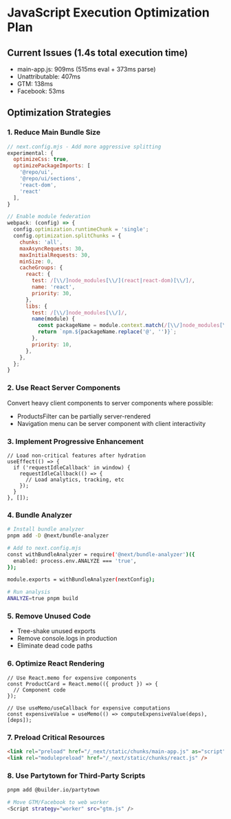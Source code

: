# JavaScript Execution Optimization Plan

## Current Issues (1.4s total execution time)
- main-app.js: 909ms (515ms eval + 373ms parse)
- Unattributable: 407ms
- GTM: 138ms
- Facebook: 53ms

## Optimization Strategies

### 1. Reduce Main Bundle Size
```javascript
// next.config.mjs - Add more aggressive splitting
experimental: {
  optimizeCss: true,
  optimizePackageImports: [
    '@repo/ui',
    '@repo/ui/sections',
    'react-dom',
    'react'
  ],
}

// Enable module federation
webpack: (config) => {
  config.optimization.runtimeChunk = 'single';
  config.optimization.splitChunks = {
    chunks: 'all',
    maxAsyncRequests: 30,
    maxInitialRequests: 30,
    minSize: 0,
    cacheGroups: {
      react: {
        test: /[\\/]node_modules[\\/](react|react-dom)[\\/]/,
        name: 'react',
        priority: 30,
      },
      libs: {
        test: /[\\/]node_modules[\\/]/,
        name(module) {
          const packageName = module.context.match(/[\\/]node_modules[\\/](.*?)([\\/]|$)/)[1];
          return `npm.${packageName.replace('@', '')}`;
        },
        priority: 10,
      },
    },
  };
}
```

### 2. Use React Server Components
Convert heavy client components to server components where possible:
- ProductsFilter can be partially server-rendered
- Navigation menu can be server component with client interactivity

### 3. Implement Progressive Enhancement
```tsx
// Load non-critical features after hydration
useEffect(() => {
  if ('requestIdleCallback' in window) {
    requestIdleCallback(() => {
      // Load analytics, tracking, etc
    });
  }
}, []);
```

### 4. Bundle Analyzer
```bash
# Install bundle analyzer
pnpm add -D @next/bundle-analyzer

# Add to next.config.mjs
const withBundleAnalyzer = require('@next/bundle-analyzer')({
  enabled: process.env.ANALYZE === 'true',
});

module.exports = withBundleAnalyzer(nextConfig);

# Run analysis
ANALYZE=true pnpm build
```

### 5. Remove Unused Code
- Tree-shake unused exports
- Remove console.logs in production
- Eliminate dead code paths

### 6. Optimize React Rendering
```tsx
// Use React.memo for expensive components
const ProductCard = React.memo(({ product }) => {
  // Component code
});

// Use useMemo/useCallback for expensive computations
const expensiveValue = useMemo(() => computeExpensiveValue(deps), [deps]);
```

### 7. Preload Critical Resources
```html
<link rel="preload" href="/_next/static/chunks/main-app.js" as="script" />
<link rel="modulepreload" href="/_next/static/chunks/react.js" />
```

### 8. Use Partytown for Third-Party Scripts
```bash
pnpm add @builder.io/partytown

# Move GTM/Facebook to web worker
<Script strategy="worker" src="gtm.js" />
```
